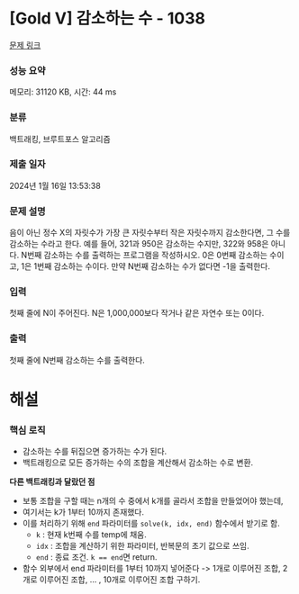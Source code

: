 # [Gold V] 감소하는 수 - 1038 

[문제 링크](https://www.acmicpc.net/problem/1038) 

### 성능 요약

메모리: 31120 KB, 시간: 44 ms

### 분류

백트래킹, 브루트포스 알고리즘

### 제출 일자

2024년 1월 16일 13:53:38

### 문제 설명

<p>음이 아닌 정수 X의 자릿수가 가장 큰 자릿수부터 작은 자릿수까지 감소한다면, 그 수를 감소하는 수라고 한다. 예를 들어, 321과 950은 감소하는 수지만, 322와 958은 아니다. N번째 감소하는 수를 출력하는 프로그램을 작성하시오. 0은 0번째 감소하는 수이고, 1은 1번째 감소하는 수이다. 만약 N번째 감소하는 수가 없다면 -1을 출력한다.</p>

### 입력 

 <p>첫째 줄에 N이 주어진다. N은 1,000,000보다 작거나 같은 자연수 또는 0이다.</p>

### 출력 

 <p>첫째 줄에 N번째 감소하는 수를 출력한다.</p>

# 해설
### 핵심 로직
- 감소하는 수를 뒤집으면 증가하는 수가 된다.
- 백트래킹으로 모든 증가하는 수의 조합을 계산해서 감소하는 수로 변환.

**다른 백트래킹과 달랐던 점**
- 보통 조합을 구할 때는 n개의 수 중에서 k개를 골라서 조합을 만들었어야 했는데,
- 여기서는 k가 1부터 10까지 존재했다.
- 이를 처리하기 위해 `end` 파라미터를 `solve(k, idx, end)` 함수에서 받기로 함.
  - `k` : 현재 k번째 수를 temp에 채움.
  - `idx` : 조합을 계산하기 위한 파라미터, 반복문의 초기 값으로 쓰임.
  - `end` : 종료 조건. `k == end`면 return.
- 함수 외부에서 end 파라미터를 1부터 10까지 넣어준다 -> 1개로 이루어진 조합, 2개로 이루어진 조합, ... , 10개로 이루어진 조합 구하기.
